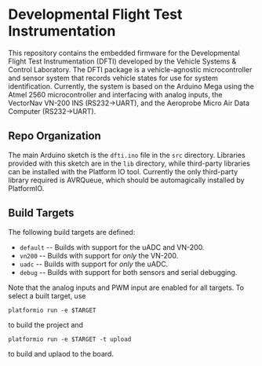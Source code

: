 # Developmental Flight Test Instrumentation

This repository contains the embedded firmware for the Developmental 
Flight Test Instrumentation (DFTI) developed by the Vehicle Systems & 
Control Laboratory. 
The DFTI package is a vehicle-agnostic microcontroller and sensor system 
that records vehicle states for use for system identification. 
Currently, the system is based on the Arduino Mega using the Atmel 2560 
microcontroller and interfacing with analog inputs, the VectorNav VN-200 
INS (RS232->UART), and the Aeroprobe Micro Air Data Computer 
(RS232->UART).

## Repo Organization

The main Arduino sketch is the `dfti.ino` file in the `src` directory.
Libraries provided with this sketch are in the `lib` directory, while
third-party libraries can be installed with the Platform IO tool. 
Currently the only third-party library required is AVRQueue, which should be 
automagically installed by PlatformIO.

## Build Targets

The following build targets are defined:

*   `default` -- Builds with support for the uADC and VN-200.
*   `vn200` -- Builds with support for *only* the VN-200.
*   `uadc` -- Builds with support for *only* the uADC.
*   `debug` -- Builds with support for both sensors and serial debugging.

Note that the analog inputs and PWM input are enabled for all targets. 
To select a built target, use
```
platformio run -e $TARGET
```
to build the project and 
```
platformio run -e $TARGET -t upload
```
to build and uplaod to the board.

